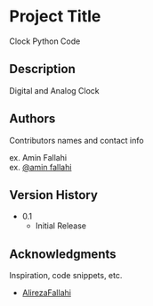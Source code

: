 # Project Title

Clock Python Code

## Description

Digital and Analog Clock

## Authors

Contributors names and contact info

ex. Amin Fallahi  
ex. [@amin fallahi](aminfallahi87@gmail.com)

## Version History

* 0.1
    * Initial Release

## Acknowledgments

Inspiration, code snippets, etc.
* [AlirezaFallahi](https://github.com/miralirezafallahi)